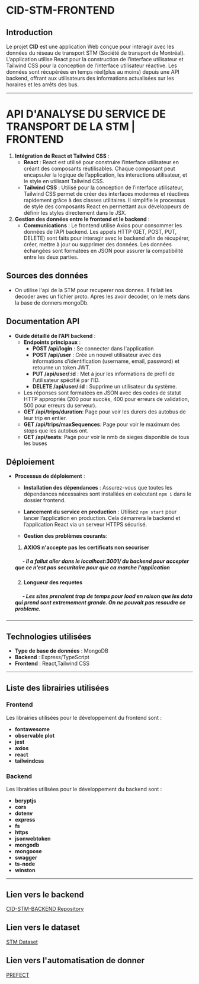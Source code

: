 # CID-STM-FRONTEND

## Introduction
Le projet **CID** est une application Web conçue pour interagir avec les données du réseau de transport STM (Société de transport de Montréal). L’application utilise React pour la construction de l’interface utilisateur et Tailwind CSS pour la conception de l’interface utilisateur réactive. Les données sont récupérées en temps réel(plus au moins) depuis une API backend, offrant aux utilisateurs des informations actualisées sur les horaires et les arrêts des bus.

---
# API D'ANALYSE DU SERVICE DE TRANSPORT DE LA STM | FRONTEND

1. **Intégration de React et Tailwind CSS** :
   - **React** : React est utilisé pour construire l’interface utilisateur en créant des composants réutilisables. Chaque composant peut encapsuler la logique de l’application, les interactions utilisateur, et le style en utilisant Tailwind CSS.
   - **Tailwind CSS** : Utilisé pour la conception de l’interface utilisateur, Tailwind CSS permet de créer des interfaces modernes et réactives rapidement grâce à des classes utilitaires. Il simplifie le processus de style des composants React en permettant aux développeurs de définir les styles directement dans le JSX.
2. **Gestion des données entre le frontend et le backend** :
   - **Communications** : Le frontend utilise Axios pour consommer les données de l’API backend. Les appels HTTP (GET, POST, PUT, DELETE) sont faits pour interagir avec le backend afin de récupérer, créer, mettre à jour ou supprimer des données. Les données échangées sont formatées en JSON pour assurer la compatibilité entre les deux parties.
   

## Sources des données
  - On utilise l'api de la STM pour recuperer nos donnes. Il fallait les decoder avec un fichier proto. Apres les avoir decoder, on le mets dans la base de donners mongoDb.


## Documentation API
- **Guide détaillé de l’API backend** :
  - **Endpoints principaux** :
    - **POST /api/login** : Se connecter dans l'application
    - **POST /api/user** : Crée un nouvel utilisateur avec des informations d’identification (username, email, password) et retourne un token JWT.
    - **PUT /api/user/:id** : Met à jour les informations de profil de l’utilisateur spécifié par l’ID.
    - **DELETE /api/user/:id** : Supprime un utilisateur du système.
  - Les réponses sont formatées en JSON avec des codes de statut HTTP appropriés (200 pour succès, 400 pour erreurs de validation, 500 pour erreurs du serveur).
  - **GET /api/trips/duration**: Page pour voir les durers des autobus de leur trip en entier.
  - **GET /api/trips/maxSequences**: Page pour voir le maximum des stops que les autobus ont.
  - **GET /api/seats**: Page pour voir le nmb de sieges disponible de tous les buses



## Déploiement
- **Processus de déploiement** :
  - **Installation des dépendances** : Assurez-vous que toutes les dépendances nécessaires sont installées en exécutant `npm i` dans le dossier frontend.
  - **Lancement du service en production** : Utilisez `npm start` pour lancer l’application en production. Cela démarrera le backend et l’application React via un serveur HTTPS sécurisé.

  - **Gestion des problèmes courants**:
  1. **AXIOS n'accepte pas les certificats non securiser**
  ##### &nbsp;&nbsp;&nbsp;&nbsp;&nbsp; - Il a fallut aller dans le localhost:3001/ du backend pour accepter que ce n'est pas securitaire pour que ca marche l'application

  2. **Longueur des requetes**
   ##### &nbsp;&nbsp;&nbsp;&nbsp;&nbsp; - Les sites prenaient trop de temps pour load en raison que les data qui prend sont extremement grande. On ne pouvait pas resoudre ce probleme.

---


## Technologies utilisées  

- **Type de base de données** : MongoDB  
- **Backend** : Express/TypeScript  
- **Frontend** : React,Tailwind CSS   

---

## Liste des librairies utilisées  

### Frontend  
Les librairies utilisées pour le développement du frontend sont :  
- **fontawesome**
- **observable plot**
- **jest**
- **axios**
- **react** 
- **tailwindcss**

### Backend  
Les librairies utilisées pour le développement du backend sont :  
- **bcryptjs** 
- **cors**
- **dotenv**
- **express**
- **fs**
- **https**  
- **jsonwebtoken**
- **mongodb**  
- **mongoose** 
- **swagger**
- **ts-node**
- **winston**
  
---

## Lien vers le backend  

[CID-STM-BACKEND Repository](https://github.com/hodux/CID-STM-BACKEND)  

## Lien vers le dataset  

[STM Dataset](https://www.stm.info/fr/a-propos/developpeurs)  

## Lien vers l'automatisation de donner

[PREFECT](https://github.com/hodux/prefect-stm (Ou les automatisations des donners sont faites))



